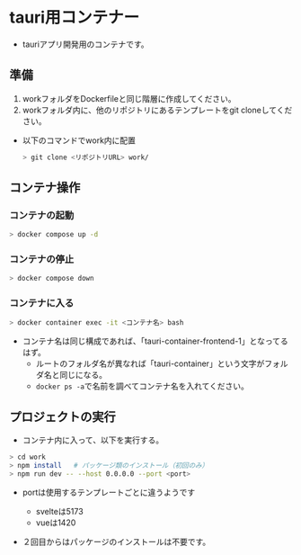 # tauri用コンテナー

- tauriアプリ開発用のコンテナです。

## 準備

1. workフォルダをDockerfileと同じ階層に作成してください。
2. workフォルダ内に、他のリポジトリにあるテンプレートをgit cloneしてください。
  - 以下のコマンドでwork内に配置
    
    ``` bash
    > git clone <リポジトリURL> work/
    ```

## コンテナ操作
### コンテナの起動

``` bash
> docker compose up -d
```

### コンテナの停止

``` bash
> docker compose down
```

### コンテナに入る

``` bash
> docker container exec -it <コンテナ名> bash
```

- コンテナ名は同じ構成であれば、「tauri-container-frontend-1」となってるはず。
  - ルートのフォルダ名が異なれば「tauri-container」という文字がフォルダ名と同じになる。
  - ```docker ps -a```で名前を調べてコンテナ名を入れてください。

## プロジェクトの実行

- コンテナ内に入って、以下を実行する。

``` bash
> cd work
> npm install   # パッケージ類のインストール（初回のみ）
> npm run dev -- --host 0.0.0.0 --port <port>
```

- portは使用するテンプレートごとに違うようです
  - svelteは5173
  - vueは1420

- ２回目からはパッケージのインストールは不要です。
